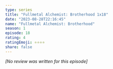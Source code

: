 ```yaml
---
type: series
title: "Fullmetal Alchemist: Brotherhood 1x18"
date: "2023-08-28T22:16:45"
name: "Fullmetal Alchemist: Brotherhood"
season: 1
episode: 18
rating: 4
ratingEmoji: ⭐️⭐️⭐️⭐️
share: false
---
```


_[No review was written for this episode]_
